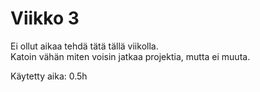 # Viikko 3
Ei ollut aikaa tehdä tätä tällä viikolla.  
Katoin vähän miten voisin jatkaa projektia, mutta ei muuta.


Käytetty aika: 0.5h
